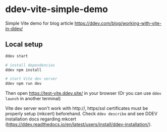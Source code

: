 # ddev-vite-simple-demo

Simple Vite demo for blog article https://ddev.com/blog/working-with-vite-in-ddev/

## Local setup

```bash
ddev start

# install dependencies
ddev npm install

# start Vite dev server
ddev npm run dev
```

Then open https://test-vite.ddev.site/ in your browser (Or you can use `ddev launch` in another terminal)

Vite dev server won't work with http://, https/ssl certificates must be properly setup (mkcert) beforehand. Check `ddev describe` and see DDEV installation docs regarding mkcert (https://ddev.readthedocs.io/en/latest/users/install/ddev-installation/).
